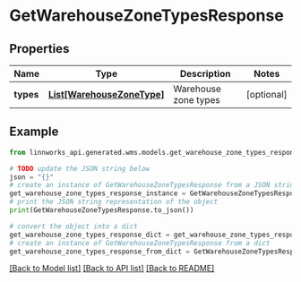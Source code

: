 # GetWarehouseZoneTypesResponse


## Properties

Name | Type | Description | Notes
------------ | ------------- | ------------- | -------------
**types** | [**List[WarehouseZoneType]**](WarehouseZoneType.md) | Warehouse zone types | [optional] 

## Example

```python
from linnworks_api.generated.wms.models.get_warehouse_zone_types_response import GetWarehouseZoneTypesResponse

# TODO update the JSON string below
json = "{}"
# create an instance of GetWarehouseZoneTypesResponse from a JSON string
get_warehouse_zone_types_response_instance = GetWarehouseZoneTypesResponse.from_json(json)
# print the JSON string representation of the object
print(GetWarehouseZoneTypesResponse.to_json())

# convert the object into a dict
get_warehouse_zone_types_response_dict = get_warehouse_zone_types_response_instance.to_dict()
# create an instance of GetWarehouseZoneTypesResponse from a dict
get_warehouse_zone_types_response_from_dict = GetWarehouseZoneTypesResponse.from_dict(get_warehouse_zone_types_response_dict)
```
[[Back to Model list]](../README.md#documentation-for-models) [[Back to API list]](../README.md#documentation-for-api-endpoints) [[Back to README]](../README.md)


